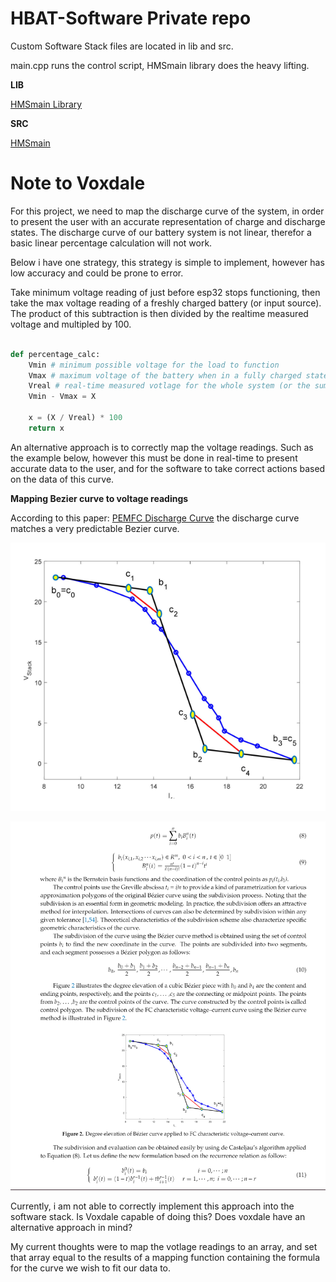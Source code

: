 # HBAT-Software Private repo

Custom Software Stack files are located in lib and src. 

main.cpp runs the control script, HMSmain library does the heavy lifting. 

**LIB**

[HMSmain Library](HMSmain_Back_End/lib/HMSmain)

**SRC**

[HMSmain](HMSmain_Back_End/src)

# Note to Voxdale

For this project, we need to map the discharge curve of the system, in order to present the user with an accurate representation of charge and discharge states. 
The discharge curve of our battery system is not linear, therefor a basic linear percentage calculation will not work. 

Below i have one strategy, this strategy is simple to implement, however has low accuracy and could be prone to error. 


Take minimum voltage reading of just before esp32 stops functioning, then 
take the max voltage reading of a freshly charged battery (or input source).
The product of this subtraction is then divided by the realtime measured voltage
and multipled by 100. 


```python

def percentage_calc:
	Vmin # minimum possible voltage for the load to function
	Vmax # maximum voltage of the battery when in a fully charged state
	Vreal # real-time measured votlage for the whole system (or the sum of all series connected cells individual readings)
	Vmin - Vmax = X

	x = (X / Vreal) * 100
	return x
```
An alternative approach is to correctly map the voltage readings. Such as the example below, however this must be done in real-time to present accurate data to the user, and for the software to take correct actions based on the data of this curve. 

**Mapping Bezier curve to voltage readings**

According to this paper: [PEMFC Discharge Curve](https://github.com/Prometheon-Technologies/HBAT-Software/blob/main/sustainability-12-08127-v2.pdf)
the discharge curve matches a very predictable Bezier curve. 

![Curve](/imgs/curve.png)

![Curve+Math](/imgs/curve%2Bmath.png)

Currently, i am not able to correctly implement this approach into the software stack. Is Voxdale capable of doing this? Does voxdale have an alternative approach in mind? 

My current thoughts were to map the votlage readings to an array, and set that array equal to the results of a mapping function containing the formula for the curve we wish to fit our data to. 
